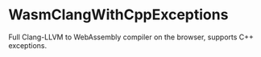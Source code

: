 # WasmClangWithCppExceptions
Full Clang-LLVM to WebAssembly compiler on the browser, supports C++ exceptions.
